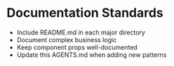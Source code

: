 # Documentation Standards

- Include README.md in each major directory
- Document complex business logic
- Keep component props well-documented
- Update this AGENTS.md when adding new patterns
